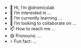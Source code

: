 - 👋 Hi, I’m @dromicslab
- 👀 I’m interested in ...
- 🌱 I’m currently learning ...
- 💞️ I’m looking to collaborate on ...
- 📫 How to reach me ...
- 😄 Pronouns: ...
- ⚡ Fun fact: ...

<!---
dromicslab/dromicslab is a ✨ special ✨ repository because its `README.md` (this file) appears on your GitHub profile.
You can click the Preview link to take a look at your changes.
--->
